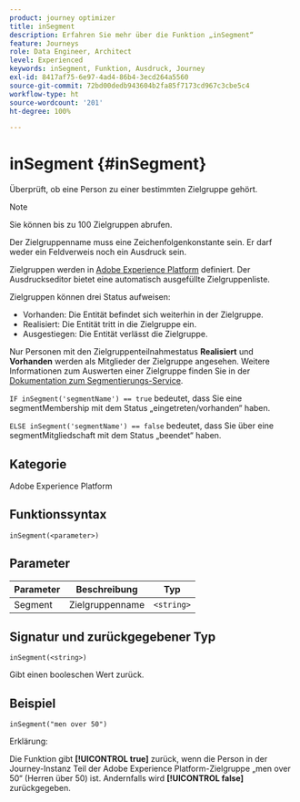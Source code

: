 ```yaml
---
product: journey optimizer
title: inSegment
description: Erfahren Sie mehr über die Funktion „inSegment“
feature: Journeys
role: Data Engineer, Architect
level: Experienced
keywords: inSegment, Funktion, Ausdruck, Journey
exl-id: 8417af75-6e97-4ad4-86b4-3ecd264a5560
source-git-commit: 72bd00dedb943604b2fa85f7173cd967c3cbe5c4
workflow-type: ht
source-wordcount: '201'
ht-degree: 100%

---
```


# inSegment {#inSegment}

Überprüft, ob eine Person zu einer bestimmten Zielgruppe gehört.

>[!NOTE]
>
>Sie können bis zu 100 Zielgruppen abrufen.

Der Zielgruppenname muss eine Zeichenfolgenkonstante sein. Er darf weder ein Feldverweis noch ein Ausdruck sein.

Zielgruppen werden in [Adobe Experience Platform](https://platform.adobe.com/audience/overview) definiert. Der Ausdruckseditor bietet eine automatisch ausgefüllte Zielgruppenliste.

Zielgruppen können drei Status aufweisen:

* Vorhanden: Die Entität befindet sich weiterhin in der Zielgruppe.
* Realisiert: Die Entität tritt in die Zielgruppe ein.
* Ausgestiegen: Die Entität verlässt die Zielgruppe.

Nur Personen mit den Zielgruppenteilnahmestatus **Realisiert** und **Vorhanden** werden als Mitglieder der Zielgruppe angesehen. Weitere Informationen zum Auswerten einer Zielgruppe finden Sie in der [Dokumentation zum Segmentierungs-Service](https://experienceleague.adobe.com/docs/experience-platform/segmentation/tutorials/evaluate-a-segment.html?lang=de#interpret-segment-results).

`IF inSegment('segmentName') == true` bedeutet, dass Sie eine segmentMembership mit dem Status „eingetreten/vorhanden“ haben. 

`ELSE inSegment('segmentName') == false` bedeutet, dass Sie über eine segmentMitgliedschaft mit dem Status „beendet“ haben.

## Kategorie

Adobe Experience Platform

## Funktionssyntax

`inSegment(<parameter>)`

## Parameter

| Parameter | Beschreibung | Typ |
|--- |--- |--- |
| Segment | Zielgruppenname | `<string>` |

## Signatur und zurückgegebener Typ

`inSegment(<string>)`

Gibt einen booleschen Wert zurück.

## Beispiel

`inSegment("men over 50")`

Erklärung:

Die Funktion gibt **[!UICONTROL true]** zurück, wenn die Person in der Journey-Instanz Teil der Adobe Experience Platform-Zielgruppe „men over 50“ (Herren über 50) ist. Andernfalls wird **[!UICONTROL false]** zurückgegeben.
